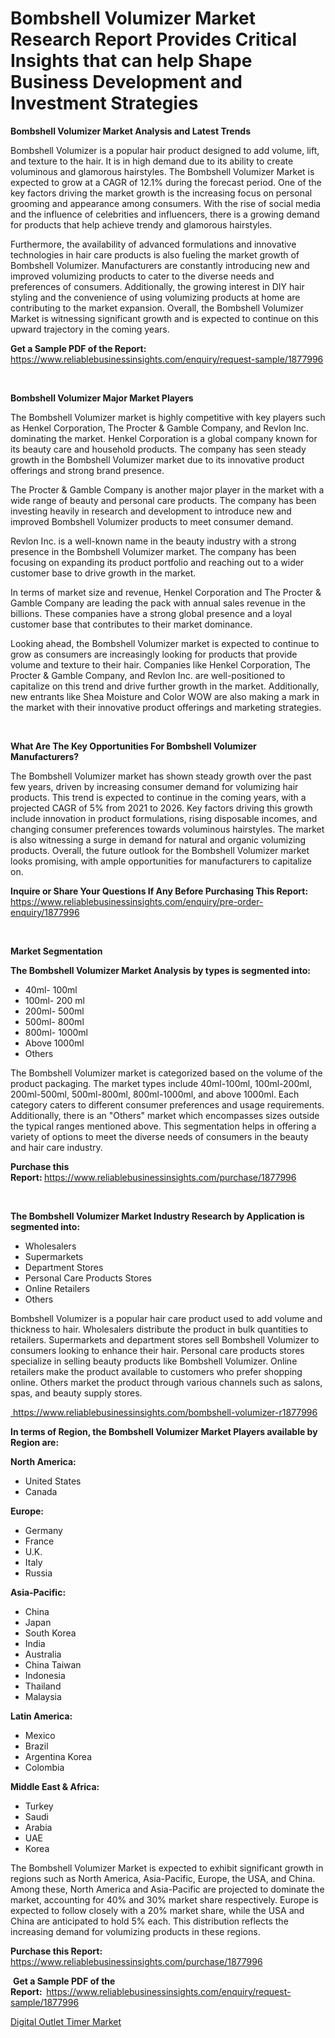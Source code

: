 <p><h1>Bombshell Volumizer Market Research Report Provides Critical Insights that can help Shape Business Development and Investment Strategies</h1></p><p><strong>Bombshell Volumizer Market Analysis and Latest Trends</strong></p>
<p><p>Bombshell Volumizer is a popular hair product designed to add volume, lift, and texture to the hair. It is in high demand due to its ability to create voluminous and glamorous hairstyles. The Bombshell Volumizer Market is expected to grow at a CAGR of 12.1% during the forecast period. One of the key factors driving the market growth is the increasing focus on personal grooming and appearance among consumers. With the rise of social media and the influence of celebrities and influencers, there is a growing demand for products that help achieve trendy and glamorous hairstyles.</p><p>Furthermore, the availability of advanced formulations and innovative technologies in hair care products is also fueling the market growth of Bombshell Volumizer. Manufacturers are constantly introducing new and improved volumizing products to cater to the diverse needs and preferences of consumers. Additionally, the growing interest in DIY hair styling and the convenience of using volumizing products at home are contributing to the market expansion. Overall, the Bombshell Volumizer Market is witnessing significant growth and is expected to continue on this upward trajectory in the coming years.</p></p>
<p><strong>Get a Sample PDF of the Report:&nbsp;</strong> <a href="https://www.reliablebusinessinsights.com/enquiry/request-sample/1877996">https://www.reliablebusinessinsights.com/enquiry/request-sample/1877996</a></p>
<p>&nbsp;</p>
<p><strong>Bombshell Volumizer Major Market Players</strong></p>
<p><p>The Bombshell Volumizer market is highly competitive with key players such as Henkel Corporation, The Procter & Gamble Company, and Revlon Inc. dominating the market. Henkel Corporation is a global company known for its beauty care and household products. The company has seen steady growth in the Bombshell Volumizer market due to its innovative product offerings and strong brand presence.</p><p>The Procter & Gamble Company is another major player in the market with a wide range of beauty and personal care products. The company has been investing heavily in research and development to introduce new and improved Bombshell Volumizer products to meet consumer demand.</p><p>Revlon Inc. is a well-known name in the beauty industry with a strong presence in the Bombshell Volumizer market. The company has been focusing on expanding its product portfolio and reaching out to a wider customer base to drive growth in the market.</p><p>In terms of market size and revenue, Henkel Corporation and The Procter & Gamble Company are leading the pack with annual sales revenue in the billions. These companies have a strong global presence and a loyal customer base that contributes to their market dominance.</p><p>Looking ahead, the Bombshell Volumizer market is expected to continue to grow as consumers are increasingly looking for products that provide volume and texture to their hair. Companies like Henkel Corporation, The Procter & Gamble Company, and Revlon Inc. are well-positioned to capitalize on this trend and drive further growth in the market. Additionally, new entrants like Shea Moisture and Color WOW are also making a mark in the market with their innovative product offerings and marketing strategies.</p></p>
<p>&nbsp;</p>
<p><strong>What Are The Key Opportunities For Bombshell Volumizer Manufacturers?</strong></p>
<p><p>The Bombshell Volumizer market has shown steady growth over the past few years, driven by increasing consumer demand for volumizing hair products. This trend is expected to continue in the coming years, with a projected CAGR of 5% from 2021 to 2026. Key factors driving this growth include innovation in product formulations, rising disposable incomes, and changing consumer preferences towards voluminous hairstyles. The market is also witnessing a surge in demand for natural and organic volumizing products. Overall, the future outlook for the Bombshell Volumizer market looks promising, with ample opportunities for manufacturers to capitalize on.</p></p>
<p><strong>Inquire or Share Your Questions If Any Before Purchasing This Report:</strong> <a href="https://www.reliablebusinessinsights.com/enquiry/pre-order-enquiry/1877996">https://www.reliablebusinessinsights.com/enquiry/pre-order-enquiry/1877996</a></p>
<p>&nbsp;</p>
<p><strong>Market Segmentation</strong></p>
<p><strong>The Bombshell Volumizer Market Analysis by types is segmented into:</strong></p>
<p><ul><li>40ml- 100ml</li><li>100ml- 200 ml</li><li>200ml- 500ml</li><li>500ml- 800ml</li><li>800ml- 1000ml</li><li>Above 1000ml</li><li>Others</li></ul></p>
<p><p>The Bombshell Volumizer market is categorized based on the volume of the product packaging. The market types include 40ml-100ml, 100ml-200ml, 200ml-500ml, 500ml-800ml, 800ml-1000ml, and above 1000ml. Each category caters to different consumer preferences and usage requirements. Additionally, there is an "Others" market which encompasses sizes outside the typical ranges mentioned above. This segmentation helps in offering a variety of options to meet the diverse needs of consumers in the beauty and hair care industry.</p></p>
<p><strong>Purchase this Report:&nbsp;</strong><a href="https://www.reliablebusinessinsights.com/purchase/1877996">https://www.reliablebusinessinsights.com/purchase/1877996</a></p>
<p>&nbsp;</p>
<p><strong>The Bombshell Volumizer Market Industry Research by Application is segmented into:</strong></p>
<p><ul><li>Wholesalers</li><li>Supermarkets</li><li>Department Stores</li><li>Personal Care Products Stores</li><li>Online Retailers</li><li>Others</li></ul></p>
<p><p>Bombshell Volumizer is a popular hair care product used to add volume and thickness to hair. Wholesalers distribute the product in bulk quantities to retailers. Supermarkets and department stores sell Bombshell Volumizer to consumers looking to enhance their hair. Personal care products stores specialize in selling beauty products like Bombshell Volumizer. Online retailers make the product available to customers who prefer shopping online. Others market the product through various channels such as salons, spas, and beauty supply stores.</p></p>
<p><a href="https://www.reliablebusinessinsights.com/bombshell-volumizer-r1877996">&nbsp;https://www.reliablebusinessinsights.com/bombshell-volumizer-r1877996</a></p>
<p><strong>In terms of Region, the Bombshell Volumizer Market Players available by Region are:</strong></p>
<p>
    <p> <strong> North America: </strong>
        <ul>
            <li>United States</li>
            <li>Canada</li>
        </ul>
        </p> 
    <p> <strong> Europe: </strong>
        <ul>
            <li>Germany</li>
            <li>France</li>
            <li>U.K.</li>
            <li>Italy</li>
            <li>Russia</li>
        </ul>
        </p> 
    <p> <strong> Asia-Pacific: </strong>
        <ul>
            <li>China</li>
            <li>Japan</li>
            <li>South Korea</li>
            <li>India</li>
            <li>Australia</li>
            <li>China Taiwan</li>
            <li>Indonesia</li>
            <li>Thailand</li>
            <li>Malaysia</li>
        </ul>
        </p> 
    <p> <strong> Latin America: </strong>
        <ul>
            <li>Mexico</li>
            <li>Brazil</li>
            <li>Argentina Korea</li>
            <li>Colombia</li>
        </ul>
        </p> 
    <p> <strong> Middle East & Africa: </strong>
        <ul>
            <li>Turkey</li>
            <li>Saudi</li>
            <li>Arabia</li>
            <li>UAE</li>
            <li>Korea</li>
        </ul>
    </p>
    </p>
<p><p>The Bombshell Volumizer Market is expected to exhibit significant growth in regions such as North America, Asia-Pacific, Europe, the USA, and China. Among these, North America and Asia-Pacific are projected to dominate the market, accounting for 40% and 30% market share respectively. Europe is expected to follow closely with a 20% market share, while the USA and China are anticipated to hold 5% each. This distribution reflects the increasing demand for volumizing products in these regions.</p></p>
<p><strong>Purchase this Report: </strong><a href="https://www.reliablebusinessinsights.com/purchase/1877996">https://www.reliablebusinessinsights.com/purchase/1877996</a></p>
<p>&nbsp;<strong>Get a Sample PDF of the Report:&nbsp;&nbsp;</strong><a href="https://www.reliablebusinessinsights.com/enquiry/request-sample/1877996">https://www.reliablebusinessinsights.com/enquiry/request-sample/1877996</a></p>
<p><strong></strong></p>
<p><p><a href="https://github.com/msbsaifansami/Market-Research-Report-List-1/blob/main/digital-outlet-timer-market.md">Digital Outlet Timer Market</a></p></p>